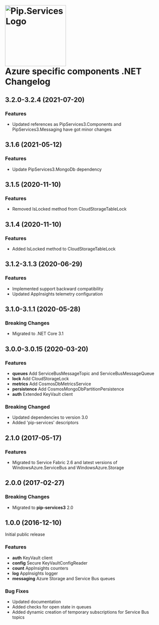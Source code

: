 # <img src="https://uploads-ssl.webflow.com/5ea5d3315186cf5ec60c3ee4/5edf1c94ce4c859f2b188094_logo.svg" alt="Pip.Services Logo" width="200"> <br/> Azure specific components .NET Changelog

## <a name="3.2.0-3.2.4"></a> 3.2.0-3.2.4 (2021-07-20) 

### Features
* Updated references as PipServices3.Components and PipServices3.Messaging have got minor changes

## <a name="3.1.6"></a> 3.1.6 (2021-05-12)

### Features
* Update PipServices3.MongoDb dependency

## <a name="3.1.5"></a> 3.1.5 (2020-11-10)

### Features
* Removed IsLocked method from CloudStorageTableLock

## <a name="3.1.4"></a> 3.1.4 (2020-11-10)

### Features
* Added IsLocked method to CloudStorageTableLock

## <a name="3.1.2-3.1.3"></a> 3.1.2-3.1.3 (2020-06-29)

### Features
* Implemented support backward compatibility
* Updated AppInsights telemetry configuration

## <a name="3.1.0-3.1.1"></a> 3.1.0-3.1.1 (2020-05-28)

### Breaking Changes
* Migrated to .NET Core 3.1

## <a name="3.0.0-3.0.15"></a> 3.0.0-3.0.15 (2020-03-20)

### Features
* **queues** Add ServiceBusMessageTopic and ServiceBusMessageQueue
* **lock** Add CloudStorageLock
* **metrics** Add CosmosDbMetricsService
* **persistence** Add CosmosMongoDbPartitionPersistence
* **auth** Extended KeyVault client

### Breaking Changed
* Updated dependencies to version 3.0
* Added 'pip-services' descriptors

## <a name="2.1.0"></a> 2.1.0 (2017-05-17)

### Features
* Migrated to Service Fabric 2.6 and latest versions of WindowsAzure.ServiceBus and WindowsAzure.Storage

## <a name="2.0.0"></a> 2.0.0 (2017-02-27)

### Breaking Changes
* Migrated to **pip-services3** 2.0

## <a name="1.0.0"></a> 1.0.0 (2016-12-10)

Initial public release

### Features
* **auth** KeyVault client
* **config** Secure KeyVaultConfigReader
* **count** AppInsights counters
* **log** AppInsights logger
* **messaging** Azure Storage and Service Bus queues

### Bug Fixes
* Updated documentation
* Added checks for open state in queues
* Added dynamic creation of temporary subscriptions for Service Bus topics


